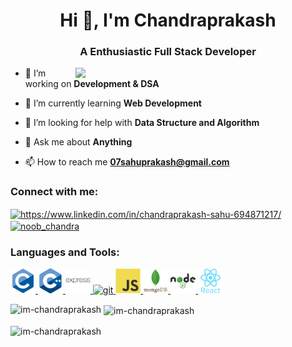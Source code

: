 <h1 align="center">Hi 👋, I'm Chandraprakash</h1>
<h3 align="center">A Enthusiastic Full Stack Developer</h3>

<img align="right" width="400" src="https://media0.giphy.com/media/JqmupuTVZYaQX5s094/giphy.gif?cid=ecf05e476d33i8sngci2xr464za5fis7f4l50cdvpxi5bxdn&ep=v1_gifs_search&rid=giphy.gif&ct=g">

- 🔭 I’m working on **Development & DSA**

- 🌱 I’m currently learning **Web Development**

- 🤝 I’m looking for help with **Data Structure and Algorithm**

- 💬 Ask me about **Anything**

- 📫 How to reach me **07sahuprakash@gmail.com**

<h3 align="left">Connect with me:</h3>
<p align="left">
<a href="https://linkedin.com/in/https://www.linkedin.com/in/chandraprakash-sahu-694871217/" target="blank"><img align="center" src="https://raw.githubusercontent.com/rahuldkjain/github-profile-readme-generator/master/src/images/icons/Social/linked-in-alt.svg" alt="https://www.linkedin.com/in/chandraprakash-sahu-694871217/" height="30" width="40" /></a>
<a href="https://www.leetcode.com/noob_chandra" target="blank"><img align="center" src="https://raw.githubusercontent.com/rahuldkjain/github-profile-readme-generator/master/src/images/icons/Social/leet-code.svg" alt="noob_chandra" height="30" width="40" /></a>
</p>

<h3 align="left">Languages and Tools:</h3>
<p align="left"> <a href="https://www.cprogramming.com/" target="_blank" rel="noreferrer"> <img src="https://raw.githubusercontent.com/devicons/devicon/master/icons/c/c-original.svg" alt="c" width="40" height="40"/> </a> <a href="https://www.w3schools.com/cpp/" target="_blank" rel="noreferrer"> <img src="https://raw.githubusercontent.com/devicons/devicon/master/icons/cplusplus/cplusplus-original.svg" alt="cplusplus" width="40" height="40"/> </a> <a href="https://expressjs.com" target="_blank" rel="noreferrer"> <img src="https://raw.githubusercontent.com/devicons/devicon/master/icons/express/express-original-wordmark.svg" alt="express" width="40" height="40"/> </a> <a href="https://git-scm.com/" target="_blank" rel="noreferrer"> <img src="https://www.vectorlogo.zone/logos/git-scm/git-scm-icon.svg" alt="git" width="40" height="40"/> </a> <a href="https://developer.mozilla.org/en-US/docs/Web/JavaScript" target="_blank" rel="noreferrer"> <img src="https://raw.githubusercontent.com/devicons/devicon/master/icons/javascript/javascript-original.svg" alt="javascript" width="40" height="40"/> </a> <a href="https://www.mongodb.com/" target="_blank" rel="noreferrer"> <img src="https://raw.githubusercontent.com/devicons/devicon/master/icons/mongodb/mongodb-original-wordmark.svg" alt="mongodb" width="40" height="40"/> </a> <a href="https://nodejs.org" target="_blank" rel="noreferrer"> <img src="https://raw.githubusercontent.com/devicons/devicon/master/icons/nodejs/nodejs-original-wordmark.svg" alt="nodejs" width="40" height="40"/> </a> <a href="https://reactjs.org/" target="_blank" rel="noreferrer"> <img src="https://raw.githubusercontent.com/devicons/devicon/master/icons/react/react-original-wordmark.svg" alt="react" width="40" height="40"/> </a> </p>

<p><img align="left" src="https://github-readme-stats.vercel.app/api/top-langs?username=im-chandraprakash&show_icons=true&locale=en&layout=compact" alt="im-chandraprakash" /></p>

<p>&nbsp;<img align="center" src="https://github-readme-stats.vercel.app/api?username=im-chandraprakash&show_icons=true&locale=en" alt="im-chandraprakash" /></p>

<p><img align="center" src="https://github-readme-streak-stats.herokuapp.com/?user=im-chandraprakash&" alt="im-chandraprakash" /></p>
